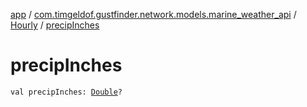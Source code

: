 [app](../../index.md) / [com.timgeldof.gustfinder.network.models.marine_weather_api](../index.md) / [Hourly](index.md) / [precipInches](./precip-inches.md)

# precipInches

`val precipInches: `[`Double`](https://kotlinlang.org/api/latest/jvm/stdlib/kotlin/-double/index.html)`?`
